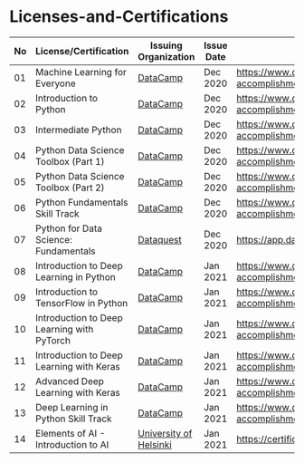 # Licenses-and-Certifications

|	No | License/Certification | Issuing Organization | Issue Date | Credential URL | Done | 
|	-- | --------------------- | -------------------- | ---------- | -------------- | ---- | 
|	01 | Machine Learning for Everyone	| [DataCamp](https://www.datacamp.com/) | Dec 2020 | https://www.datacamp.com/statement-of-accomplishment/course/e7db536b527d264f66c9d4fac98458b8e149543e | ✔️ | 
|	02 | Introduction to Python	| [DataCamp](https://www.datacamp.com/) | Dec 2020 | https://www.datacamp.com/statement-of-accomplishment/course/35f106207201ea3a20c8c93d4f4aaca2b92e5d96 | ✔️ | 
|	03 | Intermediate Python	| [DataCamp](https://www.datacamp.com/) | Dec 2020 | https://www.datacamp.com/statement-of-accomplishment/course/c443d397010f1e2dc8f4e73c5af35207e87f4ccb | ✔️ | 
|	04 | Python Data Science Toolbox (Part 1)	| [DataCamp](https://www.datacamp.com/) | Dec 2020 | https://www.datacamp.com/statement-of-accomplishment/course/f2af37462b675e2aa559e1d30be27a88fb0f32b1 | ✔️ | 
|	05 | Python Data Science Toolbox (Part 2)	| [DataCamp](https://www.datacamp.com/) | Dec 2020 | https://www.datacamp.com/statement-of-accomplishment/course/38640312e5244a6d1144b9d641bf79f5584b6a43 | ✔️ | 
|	06 | Python Fundamentals Skill Track | [DataCamp](https://www.datacamp.com/) | Dec 2020 | https://www.datacamp.com/statement-of-accomplishment/track/a2bdbdd0422c54f423402c8ecc6d82fb9e822aab | ✔️ | 
|	07 | Python for Data Science: Fundamentals | [Dataquest](https://www.dataquest.io/) | Dec 2020 | https://app.dataquest.io/view_cert/JJ2X88JPKV9X175JS9WA/ | ✔️ | 
|	08 | Introduction to Deep Learning in Python | [DataCamp](https://www.datacamp.com/) | Jan 2021 | https://www.datacamp.com/statement-of-accomplishment/course/d73d1a3f8a126b654d50923efaf0da4f648dce7f | ✔️ | 
|	09 | Introduction to TensorFlow in Python | [DataCamp](https://www.datacamp.com/) | Jan 2021 | https://www.datacamp.com/statement-of-accomplishment/course/7dcdf840990aa2dc8a400967ff501e1a7994ceb9 | ✔️ | 
|	10 | Introduction to Deep Learning with PyTorch | [DataCamp](https://www.datacamp.com/) | Jan 2021 | https://www.datacamp.com/statement-of-accomplishment/course/50720474771fb754332733b118e4fac626167978 | ✔️ | 
|	11 | Introduction to Deep Learning with Keras | [DataCamp](https://www.datacamp.com/) | Jan 2021 | https://www.datacamp.com/statement-of-accomplishment/course/483732ece43f16b9d584b6d6a1d9b77c72c060eb | ✔️ | 
|	12 | Advanced Deep Learning with Keras | [DataCamp](https://www.datacamp.com/) | Jan 2021 | https://www.datacamp.com/statement-of-accomplishment/course/e7103b808dd3b5fc38d0e1f51fad1c0c659e0c70 | ✔️ | 
|	13 | Deep Learning in Python Skill Track | [DataCamp](https://www.datacamp.com/) | Jan 2021 | https://www.datacamp.com/statement-of-accomplishment/track/99e510cfcdea1237c0fa9e3e79709cce6acfa8bc | ✔️ | 
|	14 | Elements of AI - Introduction to AI | [University of Helsinki](https://www.mooc.fi/en/) | Jan 2021 | https://certificates.mooc.fi/validate/coefugtwkrq | ✔️ | 

